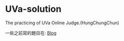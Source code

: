 # UVa-solution

The practicing of UVa Online Judge.(HungChungChun)

一些之前寫的題目在: [Blog](http://naivered.blogspot.tw/)